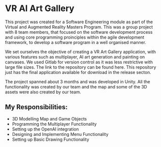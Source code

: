 # VR AI Art Gallery

This project was created for a Software Engineering module as part of the Virtual and Augmented Reality Masters Program.
This was a group project with 8 team members, that focused on the software development process and using core programming proinciples within the agile development framework, to develop a software program in a well organised manner.

We set ourselves the objective of creating a VR Art Gallery application, with various features such as multiplayer, AI art generation and painting on canvases.
We used Gitlab for version control as it was less restrictive with large file sizes. The link to the repository can be found here. This repository just has the final application available for download in the release secton.

The project spanned about 3 months and was developed in Unity. All the functionality was created by our team and the map and some of the 3D assets were also created by our team.

## My Responsibilities:
- 3D Modelling Map and Game Objects
- Programming the Multiplayer Functionality
- Setting up the OpenAI integration
- Designing and Implementing Menu Functionality
- Setting up Basic Drawing Functionality